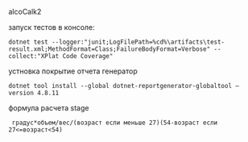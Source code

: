alcoCalk2

запуск тестов в консоле:

    dotnet test --logger:"junit;LogFilePath=%cd%\artifacts\test-result.xml;MethodFormat=Class;FailureBodyFormat=Verbose" --collect:"XPlat Code Coverage"

устновка покрытие отчета генератор

    dotnet tool install --global dotnet-reportgenerator-globaltool –version 4.8.11

формула расчета stage

     градус*объем/вес/(возраст если меньше 27)(54-возраст если 27<=возраст<54)  
